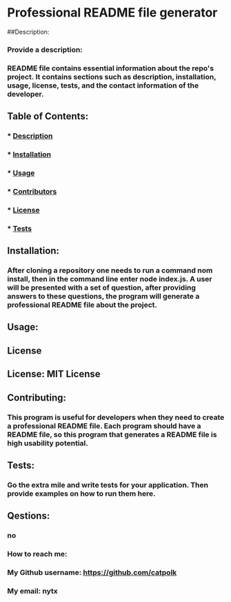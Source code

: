 # Professional README file generator 

  ##Description:    
  ### Provide a description:
  ### README file contains essential information about the repo's project. It contains sections such as description, installation, usage, license,  tests, and  the contact information of the developer. 

  ## Table of Contents:
  ###  * [Description](#description)
  ###  * [Installation](#installation)
  ###  * [Usage](#usage)
  ###  * [Contributors](#contributors)
  ###  * [License](#license)
  ###  * [Tests](#tests)
  
  ## Installation:
  ### After cloning a repository one needs to  run a command nom install, then in the command line enter node index.js. A user will be presented with a set of question, after providing answers to these questions, the program will generate a professional README file about the project.  
  
  ## Usage:
  ### 

  ## License
  ## License: MIT License  
  ### 
  
  ## Contributing:
  ### This program is useful for developers when they need to create a professional README file. Each program should have a README file, so this program that generates a README file is high usability potential.
  
  ## Tests:
  ### Go the extra mile and write tests for your application. Then provide examples on how to run them here.
  
  ##  Qestions: 
  ### no

  ### How to reach me: 
  ### My Github username: https://github.com/catpolk
  ### My email: nytx

